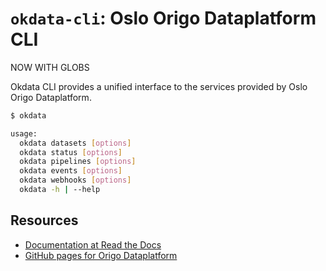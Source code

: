 # `okdata-cli`: Oslo Origo Dataplatform CLI

NOW WITH GLOBS

Okdata CLI provides a unified interface to the services provided by Oslo Origo Dataplatform.

```bash
$ okdata

usage:
  okdata datasets [options]
  okdata status [options]
  okdata pipelines [options]
  okdata events [options]
  okdata webhooks [options]
  okdata -h | --help
```

## Resources
* [Documentation at Read the Docs](https://okdata-cli.readthedocs.io/)
* [GitHub pages for Origo Dataplatform](https://oslokommune.github.io/dataplattform/)
